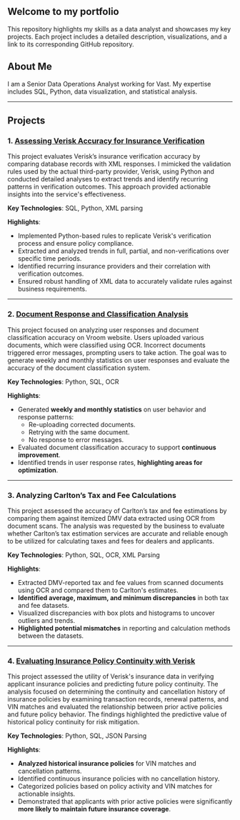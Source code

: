 
## Welcome to my portfolio

This repository highlights my skills as a data analyst and showcases my key projects. Each project includes a detailed description, visualizations, and a link to its corresponding GitHub repository.

## About Me

I am a Senior Data Operations Analyst working for Vast. My expertise includes SQL, Python, data visualization, and statistical analysis.

---

## Projects

### 1. [Assessing Verisk Accuracy for Insurance Verification](https://srdjan-injac.github.io/Verisk-Accuracy/)

This project evaluates Verisk’s insurance verification accuracy by comparing database records with XML responses. I mimicked the validation rules used by the actual third-party provider, Verisk, using Python and conducted detailed analyses to extract trends and identify recurring patterns in verification outcomes. This approach provided actionable insights into the service's effectiveness.

**Key Technologies**: SQL, Python, XML parsing

**Highlights**:
- Implemented Python-based rules to replicate Verisk's verification process and ensure policy compliance.
- Extracted and analyzed trends in full, partial, and non-verifications over specific time periods.
- Identified recurring insurance providers and their correlation with verification outcomes.
- Ensured robust handling of XML data to accurately validate rules against business requirements.

---

### 2. [Document Response and Classification Analysis](https://srdjan-injac.github.io/doc_classification_stats/)

This project focused on analyzing user responses and document classification accuracy on Vroom website. Users uploaded various documents, which were classified using OCR. Incorrect documents triggered error messages, prompting users to take action. The goal was to generate weekly and monthly statistics on user responses and evaluate the accuracy of the document classification system.

**Key Technologies**: Python, SQL, OCR

**Highlights**:
- Generated **weekly and monthly statistics** on user behavior and response patterns:
  - Re-uploading corrected documents.
  - Retrying with the same document.
  - No response to error messages.
- Evaluated document classification accuracy to support **continuous improvement**.
- Identified trends in user response rates, **highlighting areas for optimization**.

---

### 3. Analyzing Carlton’s Tax and Fee Calculations

This project assessed the accuracy of Carlton’s tax and fee estimations by comparing them against itemized DMV data extracted using OCR from document scans. The analysis was requested by the business to evaluate whether Carlton’s tax estimation services are accurate and reliable enough to be utilized for calculating taxes and fees for dealers and applicants.

**Key Technologies**: Python, SQL, OCR, XML Parsing

**Highlights**:
- Extracted DMV-reported tax and fee values from scanned documents using OCR and compared them to Carlton's estimates.
- **Identified average, maximum, and minimum discrepancies** in both tax and fee datasets.
- Visualized discrepancies with box plots and histograms to uncover outliers and trends.
- **Highlighted potential mismatches** in reporting and calculation methods between the datasets.

---

### 4. [Evaluating Insurance Policy Continuity with Verisk](https://srdjan-injac.github.io/active_insurance_policies/)

This project assessed the utility of Verisk's insurance data in verifying applicant insurance policies and predicting future policy continuity. The analysis focused on determining the continuity and cancellation history of insurance policies by examining transaction records, renewal patterns, and VIN matches and evaluated the relationship between prior active policies and future policy behavior. The findings highlighted the predictive value of historical policy continuity for risk mitigation.

**Key Technologies**: Python, SQL, JSON Parsing

**Highlights**:
- **Analyzed historical insurance policies** for VIN matches and cancellation patterns.
- Identified continuous insurance policies with no cancellation history.
- Categorized policies based on policy activity and VIN matches for actionable insights.
- Demonstrated that applicants with prior active policies were significantly **more likely to maintain future insurance coverage**.


